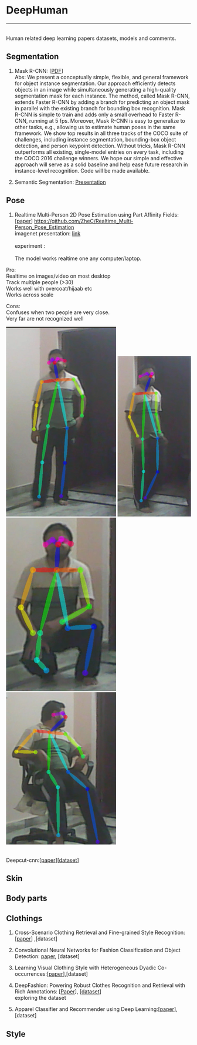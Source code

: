 # DeepHuman
------------
<br>Human related deep learning papers datasets, models and comments.<br />

## Segmentation  
1. Mask R-CNN: [[PDF](https://arxiv.org/pdf/1703.06870.pdf)]  
Abs: We present a conceptually simple, flexible, and general framework for object instance segmentation. Our approach efficiently detects objects in an image while simultaneously generating a high-quality segmentation mask for each instance. The method, called Mask R-CNN, extends Faster R-CNN by adding a branch for predicting an object mask in parallel with the existing branch for bounding box recognition. Mask R-CNN is simple to train and adds only a small overhead to Faster R-CNN, running at 5 fps. Moreover, Mask R-CNN is easy to generalize to other tasks, e.g., allowing us to estimate human poses in the same framework. We show top results in all three tracks of the COCO suite of challenges, including instance segmentation, bounding-box object detection, and person keypoint detection. Without tricks, Mask R-CNN outperforms all existing, single-model entries on every task, including the COCO 2016 challenge winners. We hope our simple and effective approach will serve as a solid baseline and help ease future research in instance-level recognition. Code will be made available.  





2. Semantic Segmentation: [Presentation](http://www.robots.ox.ac.uk/~sadeep/files/crfasrnn_presentation.pdf)  




## Pose  
1. Realtime Multi-Person 2D Pose Estimation using Part Affinity Fields:[[paper](https://arxiv.org/pdf/1611.08050.pdf)]
https://github.com/ZheC/Realtime_Multi-Person_Pose_Estimation  
imagenet presentation: [link](http://image-net.org/challenges/talks/2016/Multi-person%20pose%20estimation-CMU.pdf)  
<br>experiment :<br/>
<br>The model works realtime one any computer/laptop.<br/>

Pro:  
Realtime on images/video on most desktop  
Track multiple people (>30)  
Works well with overcoat/hijaab etc  
Works across scale  

Cons:  
Confuses when two people are very close.  
Very far are not recognized well  

![alt tag1](https://github.com/nishathussain/DeepHuman/blob/master/pose/11.png )
![alt tag1](https://github.com/nishathussain/DeepHuman/blob/master/pose/22.png )
![alt tag1](https://github.com/nishathussain/DeepHuman/blob/master/pose/33.png )
![alt tag1](https://github.com/nishathussain/DeepHuman/blob/master/pose/44.png )


<br>Deepcut-cnn:[[paper]()][[dataset]()]<br/>

## Skin

## Body parts

## Clothings
1. Cross-Scenario Clothing Retrieval and Fine-grained Style Recognition: [[paper](http://vision.unipv.it/CV/materiale2016-17/2nd%20Choice/0132.pdf)] ,[dataset]  

2. Convolutional Neural Networks for Fashion Classification and Object Detection: [paper](https://pdfs.semanticscholar.org/68ec/d5468644a0cdcffea0915e839667c500d4f5.pdf), [dataset]  

3. Learning Visual Clothing Style with Heterogeneous Dyadic Co-occurrences:[[paper](https://cseweb.ucsd.edu/~jmcauley/pdfs/iccv15.pdf)],[dataset]  

4. DeepFashion: Powering Robust Clothes Recognition and Retrieval with Rich Annotations: [[Paper](http://www.cv-foundation.org/openaccess/content_cvpr_2016/papers/Liu_DeepFashion_Powering_Robust_CVPR_2016_paper.pdf)], [[dataset](http://mmlab.ie.cuhk.edu.hk/projects/DeepFashion.html)]  
exploring the dataset  
5. Apparel Classifier and Recommender using Deep Learning:[[paper](https://pdfs.semanticscholar.org/68ec/d5468644a0cdcffea0915e839667c500d4f5.pdf)],[dataset]  
## Style

